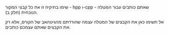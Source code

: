 שימו בתיקיה זו את כל קבצי המקור - hpp ו-cpp - שאתם כותבים עבור המטלה הנוכחית (חלק ב).

אל תשימו כאן את הקבצים של המטלה עצמה שהורדתם מהגיטהאב של הקורס, אלא רק את הקבצים שאתם עצמכם כותבים.